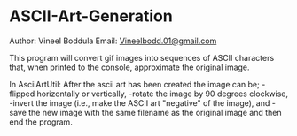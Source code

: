 # ASCII-Art-Generation
Author: Vineel Boddula 
Email: Vineelbodd.01@gmail.com

This  program  will convert gif images into sequences of ASCII characters that, when printed to the console, approximate the original image.

In AsciiArtUtil: After the ascii art has been created the image can be; 
 -flipped horizontally or vertically,
 -rotate the image by 90 degrees clockwise,
 -invert the image (i.e., make the ASCII art "negative" of the image), and
 -save the new image with the same filename as the original image and then end the program.
